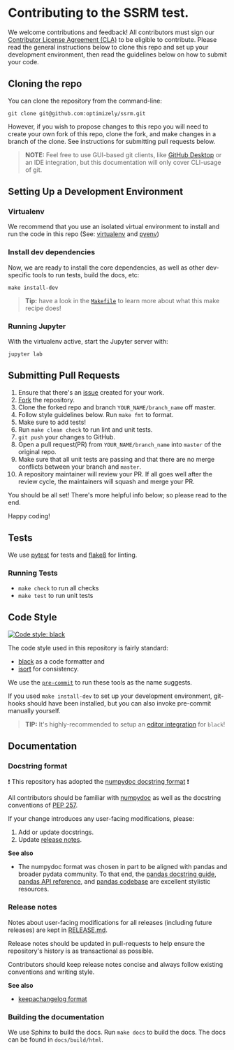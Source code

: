 # Contributing to the SSRM test.
We welcome contributions and feedback! All contributors must sign our
[Contributor License Agreement
(CLA)](https://docs.google.com/a/optimizely.com/forms/d/e/1FAIpQLSf9cbouWptIpMgukAKZZOIAhafvjFCV8hS00XJLWQnWDFtwtA/viewform)
to be eligible to contribute.
Please read the general instructions below to clone this repo and set up your
development environment, then read the guidelines below on how to submit your
code.

## Cloning the repo
You can clone the repository from the command-line:

```console
git clone git@github.com:optimizely/ssrm.git
```

However, if you wish to propose changes to this repo you will need to create your own fork of this repo, clone the fork, and make changes in a branch of the clone. See instructions for submitting pull requests below.

> **NOTE:** Feel free to use GUI-based git clients, like [GitHub Desktop](https://desktop.github.com/) or an IDE integration, but this documentation will only cover CLI-usage of git.

## Setting Up a Development Environment

### Virtualenv

We recommend that you use an isolated virtual environment to install and run the code in this repo (See: [virtualenv](https://pypi.org/project/virtualenv/) and [pyenv](https://github.com/pyenv/pyenv))


### Install dev dependencies

Now, we are ready to install the core dependencies, as well as other dev-specific tools to run tests, build the docs, etc:

    make install-dev

> **Tip:** have a look in the [`Makefile`](/Makefile) to learn more about what this make recipe does!

### Running Jupyter

With the virtualenv active, start the Jupyter server with:

    jupyter lab

## Submitting Pull Requests
1. Ensure that there's an [issue](https://github.com/optimizely/ssrm/issues) created for your work.
1. [Fork](https://help.github.com/en/github/getting-started-with-github/fork-a-repo) the repository.
1. Clone the forked repo and branch `YOUR_NAME/branch_name` off master.
1. Follow style guidelines below. Run `make fmt` to format.
1. Make sure to add tests!
1. Run `make clean check` to run lint and unit tests.
1. `git push` your changes to GitHub.
1. Open a pull request(PR) from `YOUR_NAME/branch_name` into `master` of the original repo.
1. Make sure that all unit tests are passing and that there are no merge conflicts between your branch and `master`.
1. A repository maintainer will review your PR. If all goes well after the review cycle, the maintainers will squash and merge your PR.

You should be all set!
There's more helpful info below; so please read to the end.

Happy coding!

## Tests

We use [pytest](https://docs.pytest.org/en/latest/) for tests and
[flake8](http://flake8.pycqa.org/en/latest/) for linting.

### Running Tests

-   `make check` to run all checks
-   `make test` to run unit tests

## Code Style

[![Code style: black](https://img.shields.io/badge/code%20style-black-000000.svg)](https://github.com/python/black)

The code style used in this repository is fairly standard:
-   [black](https://black.readthedocs.io/en/stable/) as a code formatter and
-   [isort](https://github.com/timothycrosley/isort) for consistency.

We use the [`pre-commit`](https://pre-commit.com/) to run these tools as the name suggests.

If you used `make install-dev` to set up your development environment, git-hooks should have been
installed, but you can also invoke pre-commit manually yourself.

> **TIP:** It's highly-recommended to setup an [editor integration](https://black.readthedocs.io/en/stable/editor_integration.html) for `black`!

## Documentation

### Docstring format

❗️ This repository has adopted the [numpydoc docstring format][numpydoc] ❗️

All contributors should be familiar with [numpydoc][] as well as the docstring conventions
of [PEP 257](https://www.python.org/dev/peps/pep-0257/).

If your change introduces any user-facing modifications, please:

1. Add or update docstrings.
2. Update [release notes](#release-notes).

**See also**

- The numpydoc format was chosen in part to be aligned with pandas and broader pydata community.
  To that end, the [pandas docstring guide](https://pandas.pydata.org/docs/development/contributing_docstring.html),
  [pandas API reference](https://pandas.pydata.org/docs/reference/index.html),
  and [pandas codebase](https://github.com/pandas-dev/pandas) are excellent stylistic resources.

[numpydoc]: https://numpydoc.readthedocs.io/en/latest/format.html

### Release notes

Notes about user-facing modifications for all releases (including future releases)
are kept in [RELEASE.md](/RELEASE.md).

Release notes should be updated in pull-requests to help ensure the repository's
history is as transactional as possible.

Contributors should keep release notes concise and always follow existing conventions
and writing style.

**See also**

- [keepachangelog format](https://keepachangelog.com)

### Building the documentation
We use Sphinx to build the docs. Run `make docs` to build the docs. The docs can be found in `docs/build/html`.
